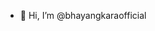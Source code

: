 - 👋 Hi, I’m @bhayangkaraofficial

<!---
bhayangkaraofficial/bhayangkaraofficial is a ✨ special ✨ repository because its `README.md` (this file) appears on your GitHub profile.
You can click the Preview link to take a look at your changes.
--->
